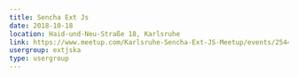 ```yaml
---
title: Sencha Ext Js
date: 2018-10-18
location: Haid-und-Neu-Straße 18, Karlsruhe
link: https://www.meetup.com/Karlsruhe-Sencha-Ext-JS-Meetup/events/254418187/
usergroup: extjska
type: usergroup
---
```

